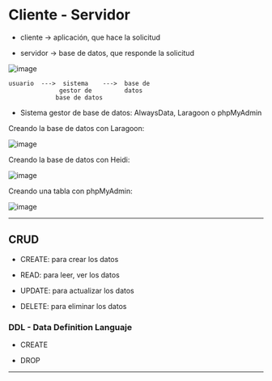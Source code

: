 # Cliente - Servidor

- cliente -> aplicación, que hace la solicitud

- servidor -> base de datos, que responde la solicitud

![image](https://github.com/eugenia1984/node/assets/72580574/d7090f07-17a2-4f7d-9283-0100b13b9c9a)

```
usuario  --->  sistema    --->  base de
              gestor de         datos
             base de datos
```

- Sistema gestor de base de datos: AlwaysData, Laragoon o phpMyAdmin

Creando la base de datos con Laragoon:

![image](https://github.com/eugenia1984/node/assets/72580574/8bc13724-21f1-4cbf-a319-d21d2de19103)

Creando la base de datos con Heidi:

![image](https://github.com/eugenia1984/node/assets/72580574/6912eb66-d606-4faa-a089-ed1e8ad13e03)

Creando una tabla con phpMyAdmin:

![image](https://github.com/eugenia1984/node/assets/72580574/d8e97962-4bd3-4a4b-b7d8-c187cccf02ec)


---

## CRUD

- CREATE: para crear los datos

- READ: para leer, ver los datos

- UPDATE: para actualizar los datos

- DELETE: para eliminar los datos


### DDL - Data Definition Languaje

- CREATE

- DROP

---
